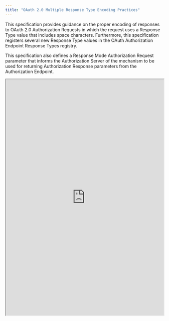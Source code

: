 ```yaml
---
title: "OAuth 2.0 Multiple Response Type Encoding Practices"
---
```


This specification provides guidance on the proper encoding of responses to OAuth 2.0 Authorization Requests in which the request uses a Response Type value that includes space characters. Furthermore, this specification registers several new Response Type values in the OAuth Authorization Endpoint Response Types registry.

This specification also defines a Response Mode Authorization Request parameter that informs the Authorization Server of the mechanism to be used for returning Authorization Response parameters from the Authorization Endpoint.

<iframe height="750" width="100%" src="https://ewelton.github.io/ktest/wiki.html#OAuth%202.0%20Multiple%20Response%20Type%20Encoding%20Practices"></iframe>
